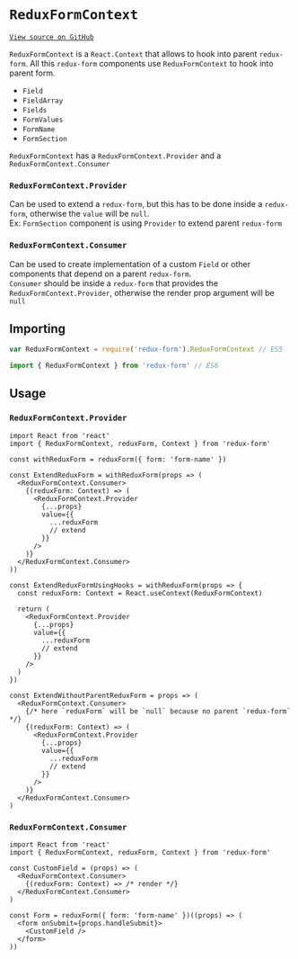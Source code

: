 # `ReduxFormContext`

[`View source on GitHub`](https://github.com/redux-form/redux-form/blob/master/src/ReduxFormContext.js)

`ReduxFormContext` is a `React.Context` that allows to hook into parent `redux-form`. All this `redux-form` components use `ReduxFormContext` to hook into parent form.

- `Field`
- `FieldArray`
- `Fields`
- `FormValues`
- `FormName`
- `FormSection`

`ReduxFormContext` has a `ReduxFormContext.Provider` and a `ReduxFormContext.Consumer`

### `ReduxFormContext.Provider`

Can be used to extend a `redux-form`, but this has to be done inside a `redux-form`, otherwise the `value` will be `null`.  
Ex: `FormSection` component is using `Provider` to extend parent `redux-form`

### `ReduxFormContext.Consumer`

Can be used to create implementation of a custom `Field` or other components that depend on a parent `redux-form`.  
`Consumer` should be inside a `redux-form` that provides the `ReduxFormContext.Provider`, otherwise the render prop argument will be `null`

## Importing

```javascript
var ReduxFormContext = require('redux-form').ReduxFormContext // ES5
```

```javascript
import { ReduxFormContext } from 'redux-form' // ES6
```

## Usage

### `ReduxFormContext.Provider`

```tsx
import React from 'react'
import { ReduxFormContext, reduxForm, Context } from 'redux-form'

const withReduxForm = reduxForm({ form: 'form-name' })

const ExtendReduxForm = withReduxForm(props => (
  <ReduxFormContext.Consumer>
    {(reduxForm: Context) => (
      <ReduxFormContext.Provider
        {...props}
        value={{
          ...reduxForm
          // extend
        }}
      />
    )}
  </ReduxFormContext.Consumer>
))

const ExtendReduxFormUsingHooks = withReduxForm(props => {
  const reduxForm: Context = React.useContext(ReduxFormContext)

  return (
    <ReduxFormContext.Provider
      {...props}
      value={{
        ...reduxForm
        // extend
      }}
    />
  )
})

const ExtendWithoutParentReduxForm = props => (
  <ReduxFormContext.Consumer>
    {/* here `reduxForm` will be `null` because no parent `redux-form` */}
    {(reduxForm: Context) => (
      <ReduxFormContext.Provider
        {...props}
        value={{
          ...reduxForm
          // extend
        }}
      />
    )}
  </ReduxFormContext.Consumer>
)
```

### `ReduxFormContext.Consumer`

```tsx
import React from 'react'
import { ReduxFormContext, reduxForm, Context } from 'redux-form'

const CustomField = (props) => (
  <ReduxFormContext.Consumer>
    {(reduxForm: Context) => /* render */}
  </ReduxFormContext.Consumer>
)

const Form = reduxForm({ form: 'form-name' })((props) => (
  <form onSubmit={props.handleSubmit}>
    <CustomField />
  </form>
))
```

